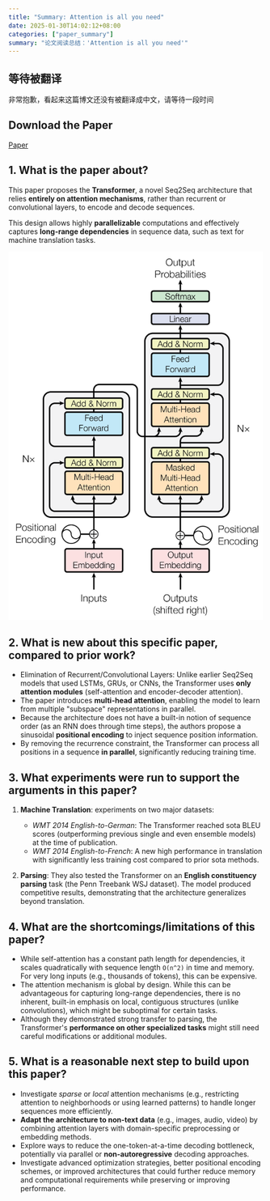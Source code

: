 ```yaml
---
title: "Summary: Attention is all you need"
date: 2025-01-30T14:02:12+08:00
categories: ["paper_summary"]
summary: "论文阅读总结：'Attention is all you need'"
---
```


## 等待被翻译

非常抱歉，看起来这篇博文还没有被翻译成中文，请等待一段时间

## Download the Paper

[Paper](https://arxiv.org/pdf/1706.03762)

## 1. What is the paper about?

This paper proposes the **Transformer**, a novel Seq2Seq architecture that relies **entirely on attention mechanisms**, rather than recurrent or convolutional layers, to encode and decode sequences.

This design allows highly **parallelizable** computations and effectively captures **long-range dependencies** in sequence data, such as text for machine translation tasks.

![image](Transformer_architecture.png)

## 2. What is new about this specific paper, compared to prior work?

- Elimination of Recurrent/Convolutional Layers: Unlike earlier Seq2Seq models that used LSTMs, GRUs, or CNNs, the Transformer uses **only attention modules** (self-attention and encoder-decoder attention).  
- The paper introduces **multi-head attention**, enabling the model to learn from multiple "subspace" representations in parallel.  
- Because the architecture does not have a built-in notion of sequence order (as an RNN does through time steps), the authors propose a sinusoidal **positional encoding** to inject sequence position information.  
- By removing the recurrence constraint, the Transformer can process all positions in a sequence **in parallel**, significantly reducing training time.

## 3. What experiments were run to support the arguments in this paper?

1. **Machine Translation**: experiments on two major datasets:
   - *WMT 2014 English-to-German*: The Transformer reached sota BLEU scores (outperforming previous single and even ensemble models) at the time of publication.
   - *WMT 2014 English-to-French*: A new high performance in translation with significantly less training cost compared to prior sota methods.

2. **Parsing**: They also tested the Transformer on an **English constituency parsing** task (the Penn Treebank WSJ dataset). The model produced competitive results, demonstrating that the architecture generalizes beyond translation.

## 4. What are the shortcomings/limitations of this paper?

- While self-attention has a constant path length for dependencies, it scales quadratically with sequence length `O(n^2)` in time and memory. For very long inputs (e.g., thousands of tokens), this can be expensive.  
- The attention mechanism is global by design. While this can be advantageous for capturing long-range dependencies, there is no inherent, built-in emphasis on local, contiguous structures (unlike convolutions), which might be suboptimal for certain tasks.  
- Although they demonstrated strong transfer to parsing, the Transformer's **performance on other specialized tasks** might still need careful modifications or additional modules.

## 5. What is a reasonable next step to build upon this paper?

- Investigate *sparse* or *local* attention mechanisms (e.g., restricting attention to neighborhoods or using learned patterns) to handle longer sequences more efficiently.  
- **Adapt the architecture to non-text data** (e.g., images, audio, video) by combining attention layers with domain-specific preprocessing or embedding methods.  
- Explore ways to reduce the one-token-at-a-time decoding bottleneck, potentially via parallel or **non-autoregressive** decoding approaches.  
- Investigate advanced optimization strategies, better positional encoding schemes, or improved architectures that could further reduce memory and computational requirements while preserving or improving performance.
